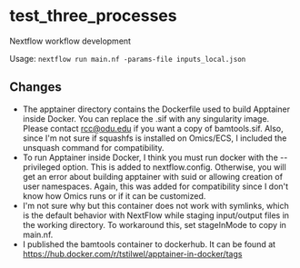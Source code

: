 # test_three_processes
Nextflow workflow development

Usage:
`nextflow run main.nf -params-file inputs_local.json`

## Changes
- The apptainer directory contains the Dockerfile used to build Apptainer inside Docker.  You can replace the .sif with any singularity image.  Please contact rcc@odu.edu if you want a copy of bamtools.sif. Also, since I'm not sure if squashfs is installed on Omics/ECS, I included the unsquash command for compatibility.
- To run Apptainer inside Docker, I think you must run docker with the --privileged option.  This is added to nextflow.config. Otherwise, you will get an error about building apptainer with suid or allowing creation of user namespaces.  Again, this was added for compatibility since I don't know how Omics runs or if it can be customized.
- I'm not sure why but this container does not work with symlinks, which is the default behavior with NextFlow while staging input/output files in the working directory.  To workaround this, set stageInMode to copy in main.nf.
- I published the bamtools container to dockerhub. It can be found at https://hub.docker.com/r/tstilwel/apptainer-in-docker/tags

